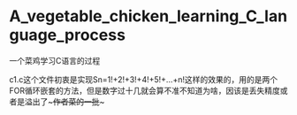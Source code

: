 # A_vegetable_chicken_learning_C_language_process
一个菜鸡学习C语言的过程

c1.c这个文件初衷是实现Sn=1!+2!+3!+4!+5!+…+n!这样的效果的，用的是两个FOR循环嵌套的方法，但是数字过十几就会算不准不知道为啥，因该是丢失精度或者是溢出了~~~作者菜的一批~~~
